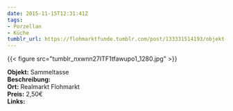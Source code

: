 ```yaml
---
date: 2015-11-15T12:31:41Z
tags:
- Porzellan
- Küche
tumblr_url: https://flohmarktfunde.tumblr.com/post/133331514193/objekt-sammeltasse-beschreibung-lorem-ipsum-ort
---
```

 {{< figure src="tumblr_nxwnn27ITF1tfawupo1_1280.jpg" >}}  

**Objekt:** Sammeltasse  
**Beschreibung:**   
**Ort:** Realmarkt Flohmarkt  
**Preis:** 2,50€  
**Links:** 
